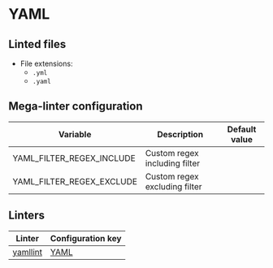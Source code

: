 <!-- markdownlint-disable MD003 MD020 MD033 MD041 -->
<!-- Generated by .automation/build.py, please do not update manually -->
# YAML

## Linted files

- File extensions:
  - `.yml`
  - `.yaml`

## Mega-linter configuration

| Variable | Description | Default value |
| ----------------- | -------------- | -------------- |
| YAML_FILTER_REGEX_INCLUDE | Custom regex including filter |  |
| YAML_FILTER_REGEX_EXCLUDE | Custom regex excluding filter |  |

## Linters

| Linter | Configuration key |
| ------ | ----------------- |
| [yamllint](https://github.com/nvuillam/mega-linter/tree/master/docs/descriptors/yaml_yamllint.md#readme) | [YAML](https://github.com/nvuillam/mega-linter/tree/master/docs/descriptors/yaml_yamllint.md#readme) |
